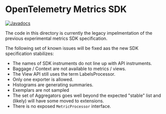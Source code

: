 # OpenTelemetry Metrics SDK

[![Javadocs][javadoc-image]][javadoc-url]

The code in this directory is currently the legacy impelmentation of the previous experimental metrics SDK specification.


The following set of known issues will be fixed aas the new SDK specification stabilizes:

- The names of SDK instruments do not line up with API instruments.
- Baggage / Context are not available to metrics / views.
- The View API still uses the term LabelsProcessor.
- Only one exporter is allowed.
- Histograms are generating summaries.
- Exemplars are not sampled
- The set of Aggregators goes well beyond the expected "stable" list and (likely) will have some moved to extensions.
- There is no exposed `MetricProcessor` interface.

[javadoc-image]: https://www.javadoc.io/badge/io.opentelemetry/opentelemetry-sdk-metrics.svg
[javadoc-url]: https://www.javadoc.io/doc/io.opentelemetry/opentelemetry-sdk-metrics
